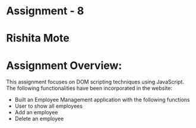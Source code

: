 # Assignment - 8
# Rishita Mote

# Assignment Overview:

This assignment focuses on DOM scripting techniques using JavaScript. 
The following functionalities have been incorporated in the website:
* Built an Employee Management application with the following functions
* User to show all employees
* Add an employee 
* Delete an employee